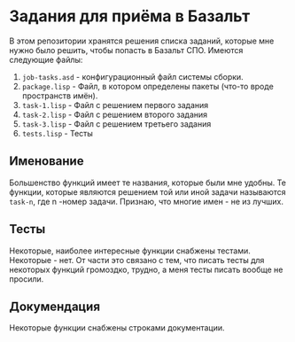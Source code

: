 # Задания для приёма в Базальт
В этом репозитории хранятся решения списка заданий, которые мне нужно было решить, чтобы попасть в Базальт СПО.
Имеются следующие файлы:
1) `job-tasks.asd` - конфигурационный файл системы сборки.
2) `package.lisp` - Файл, в котором определены пакеты (что-то вроде пространств имён).
3) `task-1.lisp` - Файл с решением первого задания
4) `task-2.lisp` - Файл с решением второго задания
5) `task-3.lisp` - Файл с решением третьего задания
6) `tests.lisp`  - Тесты

## Именование
Большенство функций имеет те названия, которые были мне удобны. Те функции, которые являются решением той или иной задачи называются `task-n`, где n -номер задачи.
Признаю, что многие имен - не из лучших.

## Тесты
Некоторые, наиболее интересные функции снабжены тестами. Некоторые - нет. От части это связано с тем, что писать тесты для некоторых функций громоздко, трудно, а меня тесты писать вообще не просили.

## Докумендация
Некоторые функции снабжены строками документации.
